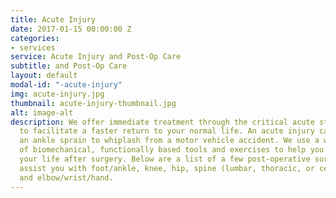 ```yaml
---
title: Acute Injury
date: 2017-01-15 00:00:00 Z
categories:
- services
service: Acute Injury and Post-Op Care
subtitle: and Post-Op Care
layout: default
modal-id: "-acute-injury"
img: acute-injury.jpg
thumbnail: acute-injury-thumbnail.jpg
alt: image-alt
description: We offer immediate treatment through the critical acute stage of injuries
  to facilitate a faster return to your normal life. An acute injury can range from
  an ankle sprain to whiplash from a motor vehicle accident. We use a wide variety
  of biomechanical, functionally based tools and exercises to help you get back to
  your life after surgery. Below are a list of a few post-operative surgeries we can
  assist you with foot/ankle, knee, hip, spine (lumbar, thoracic, or cervical), shoulder,
  and elbow/wrist/hand.
---
```



